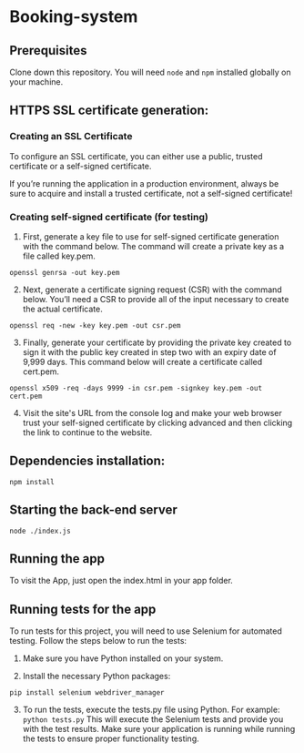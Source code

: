 
# Booking-system
## Prerequisites
Clone down this repository. You will need `node` and `npm` installed globally on your machine.  

## HTTPS SSL certificate generation:
### Creating an SSL Certificate
To configure an SSL certificate, you can either use a public, trusted certificate or a self-signed certificate. 

If you’re running the application in a production environment, always be sure to acquire and install a trusted certificate, not a self-signed certificate!

### Creating self-signed certificate (for testing)
1. First, generate a key file to use for self-signed certificate generation with the command below. The command will create a private key as a file called key.pem.
```
openssl genrsa -out key.pem
```

2. Next, generate a certificate signing request (CSR) with the command below. You’ll need a CSR to provide all of the input necessary to create the actual certificate.
```
openssl req -new -key key.pem -out csr.pem
```

3. Finally, generate your certificate by providing the private key created to sign it with the public key created in step two with an expiry date of 9,999 days. This command below will create a certificate called cert.pem.
```
openssl x509 -req -days 9999 -in csr.pem -signkey key.pem -out cert.pem
```

4. Visit the site's URL from the console log and make your web browser trust your self-signed certificate by clicking advanced and then clicking the link to continue to the website.

## Dependencies installation:
```
npm install
```

## Starting the back-end server
```
node ./index.js
```

## Running the app
To visit the App, just open the index.html in your app folder.

## Running tests for the app
To run tests for this project, you will need to use Selenium for automated testing. Follow the steps below to run the tests:

1. Make sure you have Python installed on your system.

2. Install the necessary Python packages:
```
pip install selenium webdriver_manager
```
3. To run the tests, execute the tests.py file using Python. For example:
```python tests.py```
This will execute the Selenium tests and provide you with the test results. Make sure your application is running while running the tests to ensure proper functionality testing.